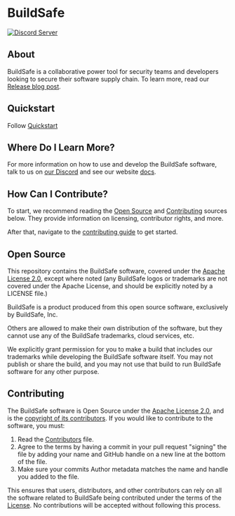 # BuildSafe

[![Discord Server](https://img.shields.io/badge/discord-gray?style=for-the-badge&logo=discord&logoColor=white)](https://discord.gg/geGGKhrz)

## About

BuildSafe is a collaborative power tool for security teams and developers looking to secure their software supply chain.
To learn more, read our [Release blog post](https://buildsafe.dev/blog).

## Quickstart

Follow [Quickstart](https://buildsafe.dev/guides/getting-started/)



## Where Do I Learn More?

For more information on how to use and develop the BuildSafe software, talk to us on
[our Discord](https://discord.gg/xrwYkuFT) and see our website [docs](https://buildsafe.dev/guides/getting-started/).

## How Can I Contribute?

To start, we recommend reading the [Open Source](#open-source) and [Contributing](#contributing) sources below.
They provide information on licensing, contributor rights, and more.

After that, navigate to the [contributing guide](CONTRIBUTING.md) to get started.

## Open Source

This repository contains the BuildSafe software, covered under the [Apache License 2.0](LICENSE), except where noted (any BuildSafe logos or trademarks are not covered under the Apache License, and should be explicitly noted by a LICENSE file.)

BuildSafe is a product produced from this open source software, exclusively by BuildSafe, Inc.

Others are allowed to make their own distribution of the software, but they cannot use any of the BuildSafe trademarks, cloud services, etc.

We explicitly grant permission for you to make a build that includes our trademarks while developing the BuildSafe software itself. You may not publish or share the build, and you may not use that build to run BuildSafe software for any other purpose.


## Contributing

The BuildSafe software is Open Source under the [Apache License 2.0](LICENSE), and is the [copyright of its contributors](NOTICE). If you would like to contribute to the software, you must:

1. Read the [Contributors](CONTRIBUTORS.md) file.
2. Agree to the terms by having a commit in your pull request "signing" the file by adding your name and GitHub handle on a new line at the bottom of the file.
3. Make sure your commits Author metadata matches the name and handle you added to the file.

This ensures that users, distributors, and other contributors can rely on all the software related to BuildSafe being contributed under the terms of the [License](LICENSE). No contributions will be accepted without following this process.
